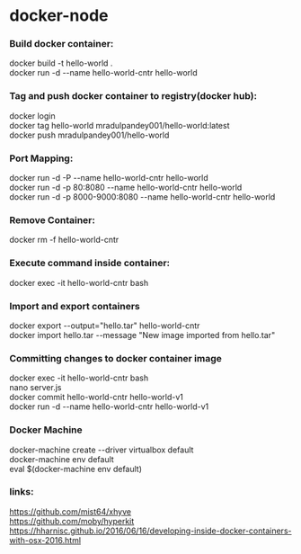 # docker-node
### Build docker container:
docker build -t hello-world .<br>
docker run -d --name hello-world-cntr hello-world

### Tag and push docker container to registry(docker hub):
docker login<br>
docker tag hello-world mradulpandey001/hello-world:latest<br>
docker push mradulpandey001/hello-world<br>

### Port Mapping:
docker run -d -P --name hello-world-cntr hello-world <br>
docker run -d -p 80:8080 --name hello-world-cntr hello-world <br>
docker run -d -p 8000-9000:8080 --name hello-world-cntr hello-world

### Remove Container:
docker rm -f hello-world-cntr

### Execute command inside container:
docker exec -it hello-world-cntr bash

### Import and export containers
docker export --output="hello.tar" hello-world-cntr <br>
docker import hello.tar --message "New image imported from hello.tar"

### Committing changes to docker container image
docker exec -it hello-world-cntr bash <br>
nano server.js <br>
docker commit hello-world-cntr hello-world-v1 <br>
docker run -d --name hello-world-cntr hello-world-v1 <br>


### Docker Machine
docker-machine create --driver virtualbox default <br>
docker-machine env default <br>
eval $(docker-machine env default)

### links:

https://github.com/mist64/xhyve<br>
https://github.com/moby/hyperkit<br>
https://hharnisc.github.io/2016/06/16/developing-inside-docker-containers-with-osx-2016.html
